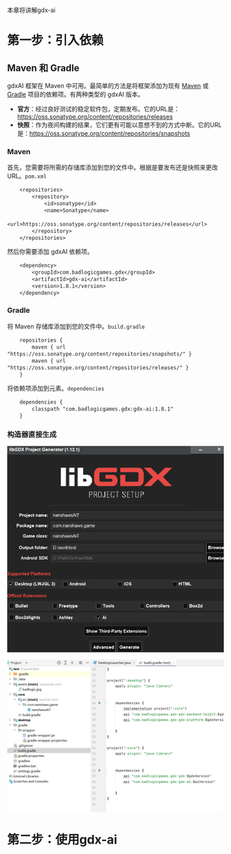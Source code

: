 本章将讲解gdx-ai

# 第一步：引入依赖

## Maven 和 Gradle

gdxAI 框架在 Maven 中可用。最简单的方法是将框架添加为现有 [Maven](http://maven.apache.org/) 或 [Gradle](http://www.gradle.org/) 项目的依赖项。有两种类型的 gdxAI 版本。

- **官方**：经过良好测试的稳定软件包，定期发布。它的URL是：https://oss.sonatype.org/content/repositories/releases
- **快照**：作为夜间构建的结果，它们更有可能以意想不到的方式中断。它的URL是：https://oss.sonatype.org/content/repositories/snapshots

### Maven

首先，您需要将所需的存储库添加到您的文件中。根据是要发布还是快照来更改 URL。`pom.xml`

```
	<repositories>
		<repository>
			<id>sonatype</id>
			<name>Sonatype</name>
			<url>https://oss.sonatype.org/content/repositories/releases</url>
		</repository>
	</repositories>
```

然后你需要添加 gdxAI 依赖项。

```
	<dependency>
		<groupId>com.badlogicgames.gdx</groupId>
		<artifactId>gdx-ai</artifactId>
		<version>1.8.1</version>
	</dependency>
```

### Gradle

将 Maven 存储库添加到您的文件中。`build.gradle`

```
    repositories {
        maven { url "https://oss.sonatype.org/content/repositories/snapshots/" }
        maven { url "https://oss.sonatype.org/content/repositories/releases/" }
    }
```

将依赖项添加到元素。`dependencies`

```
    dependencies {
        classpath "com.badlogicgames.gdx:gdx-ai:1.8.1"
    }
```

### 构造器直接生成

![image-20240719153536566](./../img/image-20240719153536566.png)

![image-20240719153630836](./../img/image-20240719153630836.png)

# 第二步：使用gdx-ai

